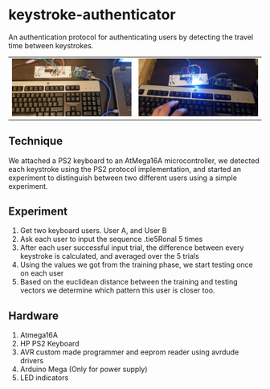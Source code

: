 # keystroke-authenticator
An authentication protocol for authenticating users by detecting the travel time between keystrokes.
<table>
  <tr>
    <td>
      <img src="./screenshots/1.jpg" />
    </td>
    <td>
      <img src="./screenshots/2.jpg" />
    </td
  </tr>
</table>

## Technique
We attached a PS2 keyboard to an AtMega16A microcontroller, we detected each keystroke using the PS2 protocol implementation, and started an experiment to distinguish between two different users using a simple experiment.

## Experiment
1. Get two keyboard users. User A, and User B
2. Ask each user to input the sequence .tie5Ronal 5 times
3. After each user successful input trial, the difference between every keystroke is calculated, and averaged over the 5 trials
4. Using the values we got from the training phase, we start testing once on each user
5. Based on the euclidean distance between the training and testing vectors we determine which pattern this user is closer too.

## Hardware
1. Atmega16A
2. HP PS2 Keyboard
3. AVR custom made programmer and eeprom reader using avrdude drivers
4. Arduino Mega (Only for power supply)
5. LED indicators
